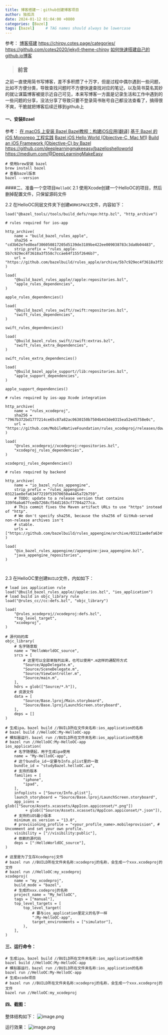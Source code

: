 ```yaml
---
title: 博客搭建一：github创建博客项目
author: 独孤流
date: 2024-01-12 01:04:00 +0800
categories: [Bazel]
tags: [bazel]     # TAG names should always be lowercase
---
```


参考：
[博客搭建](https://wizard23333.github.io/categories/%E5%8D%9A%E5%AE%A2%E6%90%AD%E5%BB%BA/)
https://chirpy.cotes.page/categories/
https://github.com/cotes2020/jekyll-theme-chirpy
[如何快速搭建自己的github.io博客](https://keysaim.github.io/post/blog/2017-08-15-how-to-setup-your-github-io-blog/)


> ### 前言
之前一直使用简书写博客，差不多积攒了十万字，但是过程中偶尔遇到一些问题，比如不方便分类，导致查找问题时不方便快速查找对应的笔记，以及简书莫名其妙的就让谋篇博客被提示近自己可见，本来写博客一方面是记录生活和工作中遇到的一些问题的分享，没法分享了导致只要不登录简书账号自己都没法查看了，搞得很不爽，干脆就把博客后续迁移到github上

#### 一、安装Bzael
参考：
[在 macOS 上安装 Bazel ](https://bazel.build/install/os-x?hl=zh-cn)
[Bazel教程：构建iOS应用[翻译]](https://chai2010.cn/post/bazel/bazel-ios-app/)
[基于 Bazel 的 iOS Monorepo 工程实践](https://www.bilibili.com/read/cv17194091/)
[Bazel iOS Hello World (Objective-C, Mac M1)](https://medium.com/@DeepLearningMakeEasy/bazel-ios-hello-world-objective-c-mac-m1-1fe181fb6fb9)
[Build an iOS Framework (Objective-C) by Bazel](https://medium.com/@DeepLearningMakeEasy/build-an-ios-framework-objective-c-by-bazel-f1a24444564)
https://github.com/deeplearningmakeeasy/bazelioshelloworld
https://medium.com/@DeepLearningMakeEasy
```
# 使用brew安装 bazel
brew install bazel
# 查看bazel版本
bazel --version
```

####二、准备一个空项目`HelloOC`
2.1 使用Xcode创建一个HelloOC的项目，然后删掉配置文件，只保留源码文件

2.2 在HelloOC同层文件夹下创建`WORKSPACE`文件，内容如下：
```
load("@bazel_tools//tools/build_defs/repo:http.bzl", "http_archive")

# rules required for ios-app

http_archive(
    name = "build_bazel_rules_apple",
    sha256 = "cd3b62efed8eaf306050817205d5139de3189be422ee009038783c3da0b04483",
    strip_prefix = "rules_apple-5b7c929ec4f3618a3f558c7ccae64f155f2646b7",
    url = "https://github.com/bazelbuild/rules_apple/archive/5b7c929ec4f3618a3f558c7ccae64f155f2646b7.tar.gz",
)

load(
    "@build_bazel_rules_apple//apple:repositories.bzl",
    "apple_rules_dependencies",
)

apple_rules_dependencies()

load(
    "@build_bazel_rules_swift//swift:repositories.bzl",
    "swift_rules_dependencies",
)

swift_rules_dependencies()

load(
    "@build_bazel_rules_swift//swift:extras.bzl",
    "swift_rules_extra_dependencies",
)

swift_rules_extra_dependencies()

load(
    "@build_bazel_apple_support//lib:repositories.bzl",
    "apple_support_dependencies",
)

apple_support_dependencies()

# rules required by ios-app Xcode integration

http_archive(
    name = "rules_xcodeproj",
    sha256 = "7967b372bd1777214ce65c87a82ac0630150b7504b443de0315ea52e45758e0c",
    url = "https://github.com/MobileNativeFoundation/rules_xcodeproj/releases/download/1.3.3/release.tar.gz",
)

load(
    "@rules_xcodeproj//xcodeproj:repositories.bzl",
    "xcodeproj_rules_dependencies",
)

xcodeproj_rules_dependencies()

# rules required by backend

http_archive(
    name = "io_bazel_rules_appengine",
    strip_prefix = "rules_appengine-03121ae8efa634f7219f53970650a4445a72b759",
    # TODO: update to a release version that contains 339f6aba67fcedb7268cf54d1163cf7704a277ca.
    # This commit fixes the Maven artifact URLs to use "https" instead of "http".
    # We don't specify sha256, because the sha256 of GitHub-served non-release archives isn't
    # stable.
    urls = ["https://github.com/bazelbuild/rules_appengine/archive/03121ae8efa634f7219f53970650a4445a72b759.tar.gz"],
)

load(
    "@io_bazel_rules_appengine//appengine:java_appengine.bzl",
    "java_appengine_repositories",
)



```

2.3 
在HelloOC里创建`BUILD`文件，内如如下：
```
# load ios application rule
load("@build_bazel_rules_apple//apple:ios.bzl", "ios_application")
# load build in objc_library rule 
load("@rules_cc//cc:defs.bzl", "objc_library")

load(
    "@rules_xcodeproj//xcodeproj:defs.bzl",
    "top_level_target",
    "xcodeproj",
)

# 源代码的库
objc_library(
    # 名字随意取
    name = "HelloWorldOC_source",
    srcs = [
        # 这里可以全部单独列出来，也可以使用*.m这样的通配符方式
        "Source/AppDelegate.m",
        "Source/SceneDelegate.m",
        "Source/ViewController.m",
        "Source/main.m",
    ],
    hdrs = glob(["Source/*.h"]),
    # 资源文件
    data = [
        "Source/Base.lproj/Main.storyboard",
        "Source/Base.lproj/LaunchScreen.storyboard",
    ],
    deps = []
)

# 生成ipa，bazel build //BUILD所在文件夹名称:ios_application的名称
# bazel build //HelloOC:My-HelloOC-app
# 模拟器运行，bazel run //BUILD所在文件夹名称:ios_application的名称
# bazel run //HelloOC:My-HelloOC-app
ios_application(
    # 名字随便起，用于生成ipa使用
    name = "My-HelloOC-app",
    # 这个bundle_id一定要与Info.plist里的一致
    bundle_id = "studyBazel.helloOC.aa",
    # 支持的版本
    families = [
        "iphone",
        "ipad",
    ],
    infoplists = ["Source/Info.plist"],
    launch_storyboard = "Source/Base.lproj/LaunchScreen.storyboard",
    app_icons = glob(["Source/Assets.xcassets/AppIcon.appiconset/*.png"])
         + glob(["Source/Assets.xcassets/AppIcon.appiconset/*.json"]),
    # 支持的iOS最小版本
    minimum_os_version = "13.0",
    # provisioning_profile = "<your_profile_name>.mobileprovision", # Uncomment and set your own profile.
    visibility = ["//visibility:public"],
    # 依赖的源代码
    deps = [":HelloWorldOC_source"],
)

# 这里是为了生存Xcodeproj文件
# bazel run //BUILD所在文件夹名称:xcodeproj的名称，会生成一个xxx.xcodeproj的文件
# bazel run //HelloOC:my_xcodeproj
xcodeproj(
    name = "my_xcodeproj",
    build_mode = "bazel",
    # 生成的xxx.codeproj的名称
    project_name = "My_helloOC",
    tags = ["manual"],
    top_level_targets = [
        top_level_target(
            # 要与ios_application里定义的名字一样
            ":My-HelloOC-app",
            target_environments = ["simulator"],
        ),
    ],
)
```
#### 三、运行命令：

```
# 生成ipa，bazel build //BUILD所在文件夹名称:ios_application的名称
bazel build //HelloOC:My-HelloOC-app
# 模拟器运行，bazel run //BUILD所在文件夹名称:ios_application的名称
bazel run //HelloOC:My-HelloOC-app
# 生成xcode项目
# bazel run //BUILD所在文件夹名称:xcodeproj的名称，会生成一个xxx.xcodeproj的文件
bazel run //HelloOC:my_xcodeproj
```

#### 四、截图：

整体结构如下：
![image.png](/assets/img/telegram/bazel1_map.png)

运行效果：
![image.png](/assets/img/telegram/bazel1_success.png)
